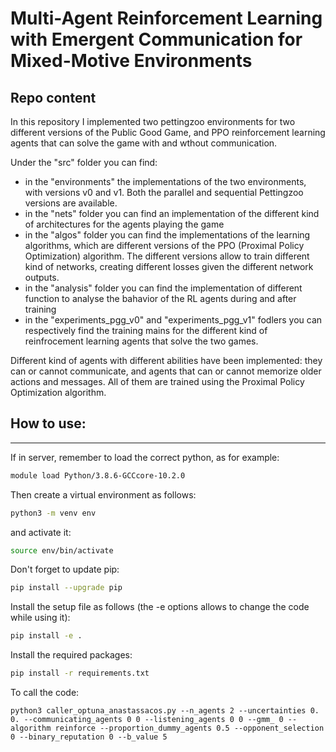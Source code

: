# Multi-Agent Reinforcement Learning with Emergent Communication for Mixed-Motive Environments

## Repo content

In this repository I implemented two pettingzoo environments for two different versions of the Public Good Game, and PPO reinforcement learning agents that can solve the game with and wthout communication. 

Under the "src" folder you can find:
* in the "environments" the implementations of the two environments, with versions v0 and v1. Both the parallel and sequential Pettingzoo versions are available.
* in the "nets" folder you can find an implementation of the different kind of architectures for the agents playing the game
* in the "algos" folder you can find the implementations of the learning algorithms, which are different versions of the PPO (Proximal Policy Optimization) algorithm. The different versions allow to train different kind of networks, creating different losses given the different network outputs.
* in the "analysis" folder you can find the implementation of different function to analyse the bahavior of the RL agents during and after training
* in the "experiments_pgg_v0" and "experiments_pgg_v1" fodlers you can respectively find the training mains for the different kind of reinfrocement learning agents that solve the two games.

Different kind of agents with different abilities have been implemented: they can or cannot communicate, and agents that can or cannot memorize older actions and messages. All of them are trained using the Proximal Policy Optimization algorithm.


## How to use:

---
If in server, remember to load the correct python, as for example:

```bash
module load Python/3.8.6-GCCcore-10.2.0
```

Then create a virtual environment as follows:

```bash
python3 -m venv env

```
and activate it:

```bash
source env/bin/activate

```
Don't forget to update pip:


```bash
pip install --upgrade pip

```

Install the setup file as follows (the -e options allows to change the code while using it):

```bash
pip install -e .
```

Install the required packages:

```bash
pip install -r requirements.txt
```

To call the code:
```
python3 caller_optuna_anastassacos.py --n_agents 2 --uncertainties 0. 0. --communicating_agents 0 0 --listening_agents 0 0 --gmm_ 0 --algorithm reinforce --proportion_dummy_agents 0.5 --opponent_selection 0 --binary_reputation 0 --b_value 5
```


